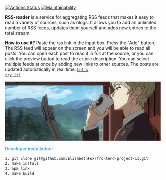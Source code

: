 [![Actions Status](https://github.com/ElisabethFox/frontend-project-11/workflows/hexlet-check/badge.svg)](https://github.com/ElisabethFox/frontend-project-11/actions)
[![Maintainability](https://api.codeclimate.com/v1/badges/75ad01a0a6b5eb8a1942/maintainability)](https://codeclimate.com/github/ElisabethFox/frontend-project-11/maintainability)

**RSS-reader** is a service for aggregating RSS feeds that makes it easy to read a variety of sources, such as blogs. It allows you to add an unlimited number of RSS feeds, updates them yourself and adds new entries to the total stream.

**How to use it?** Paste the rss link in the input box. Press the "Add" button. The RSS feed will appear on the screen and you will be able to read all posts. You can open each post to read it in full at the source, or you can click the preview button to read the article description. You can select multiple feeds at once by adding new links to other sources. The posts are updated automatically in real time. <code>[Let's try it!](https://frontend-project-11-2dudwrwis-lisagontsova-gmailcom.vercel.app/)</code> 

![RSS-img](/img/loid-forger-read.gif)

<span style="color:#59afe1"> **Developer installation:**</span>
```
1. git clone git@github.com:ElisabethFox/frontend-project-11.git
2. make install
3. npm link
4. make build
```